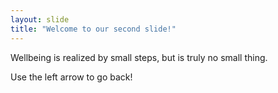 ```yaml
---
layout: slide
title: "Welcome to our second slide!"
---
```

Wellbeing is realized by small steps, but is truly no small thing.

Use the left arrow to go back!
